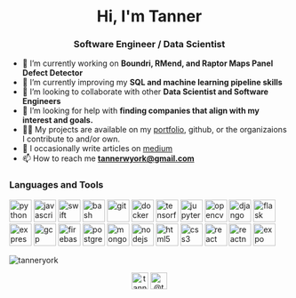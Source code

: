 <h1 align="center">Hi, I'm Tanner</h1>
<h3 align="center">Software Engineer / Data Scientist</h3>

- 🔭 I’m currently working on **Boundri, RMend, and Raptor Maps Panel Defect Detector**
- 🌱 I’m currently improving my **SQL and machine learning pipeline skills**
- 👯 I’m looking to collaborate with other **Data Scientist and Software Engineers**
- 🤝 I’m looking for help with **finding companies that align with my interest and goals.**
- 👨‍💻 My projects are available on my [portfolio](https://www.makeschool.com/portfolio/tanneryork), github, or the organizaions I contribute to and/or own.
- 📝 I occasionally write articles on [medium](https://medium.com/@tannerwyork)
- 📫 How to reach me **tannerwyork@gmail.com**

### Languages and Tools
<p align="left"> 
  <img src="https://www.vectorlogo.zone/logos/python/python-icon.svg" alt="python" width="40" height="40"/> 
  <img src="https://www.vectorlogo.zone/logos/javascript/javascript-icon.svg" alt="javascript" width="40" height="40"/> 
  <img src="https://www.vectorlogo.zone/logos/swift/swift-icon.svg" alt="swift" width="40" height="40"/> 

  <img src="https://www.vectorlogo.zone/logos/gnu_bash/gnu_bash-icon.svg" alt="bash" width="40" height="40"/> 
  <img src="https://www.vectorlogo.zone/logos/git-scm/git-scm-icon.svg" alt="git" width="40" height="40"/> 
  <img src="https://devicons.github.io/devicon/devicon.git/icons/docker/docker-original-wordmark.svg" alt="docker" width="40" height="40"/> 
  <img src="https://www.vectorlogo.zone/logos/tensorflow/tensorflow-icon.svg" alt="tensorflow" width="40" height="40"/> 
  <img src="https://www.vectorlogo.zone/logos/jupyter/jupyter-icon.svg" alt="jupyter" width="40" height="40"/> 
  <img src="https://www.vectorlogo.zone/logos/opencv/opencv-icon.svg" alt="opencv" width="40" height="40"/> 
  <img src="https://devicons.github.io/devicon/devicon.git/icons/django/django-original.svg" alt="django" width="40" height="40"/> 
  <img src="https://www.vectorlogo.zone/logos/pocoo_flask/pocoo_flask-icon.svg" alt="flask" width="40" height="40"/> 
  <img src="https://devicons.github.io/devicon/devicon.git/icons/express/express-original-wordmark.svg" alt="express" width="40" height="40"/> 
  <img src="https://www.vectorlogo.zone/logos/google_cloud/google_cloud-icon.svg" alt="gcp" width="40" height="40"/> 
  <img src="https://www.vectorlogo.zone/logos/firebase/firebase-icon.svg" alt="firebase" width="40" height="40"/> 
  <img src="https://devicons.github.io/devicon/devicon.git/icons/postgresql/postgresql-original-wordmark.svg" alt="postgresql" width="40" height="40"/> 
  <img src="https://devicons.github.io/devicon/devicon.git/icons/mongodb/mongodb-original-wordmark.svg" alt="mongodb" width="40" height="40"/>
  <img src="https://devicons.github.io/devicon/devicon.git/icons/nodejs/nodejs-original-wordmark.svg" alt="nodejs" width="40" height="40"/> 
  <img src="https://devicons.github.io/devicon/devicon.git/icons/html5/html5-original-wordmark.svg" alt="html5" width="40" height="40"/>
  <img src="https://devicons.github.io/devicon/devicon.git/icons/css3/css3-original-wordmark.svg" alt="css3" width="40" height="40"/>
  <img src="https://devicons.github.io/devicon/devicon.git/icons/react/react-original-wordmark.svg" alt="react" width="40" height="40"/> 
  <img src="https://reactnative.dev/img/header_logo.svg" alt="reactnative" width="40" height="40"/> 
  <img src="https://www.vectorlogo.zone/logos/expoio/expoio-icon.svg" alt="expo" width="40" height="40"/> 
</p>
<p>
  <img align="center" src="https://github-readme-stats.vercel.app/api/top-langs/?username=tanneryork&layout=compact&hide=html" alt="tanneryork" />
</p>

<p align="center">
<a href="https://linkedin.com/in/tanneryork" target="blank"><img align="center" src="https://cdn.jsdelivr.net/npm/simple-icons@3.0.1/icons/linkedin.svg" alt="tanneryork" height="30" width="30" /></a>
<a href="https://medium.com/@tannerwyork" target="blank"><img align="center" src="https://cdn.jsdelivr.net/npm/simple-icons@3.0.1/icons/medium.svg" alt="@tannerwyork" height="30" width="30" /></a>
</p>
